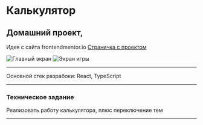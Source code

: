 # Калькулятор

## Домашний проект, 

Идея с сайта frontendmentor.io [Страничка с проектом](https://www.frontendmentor.io/challenges/calculator-app-9lteq5N29)

![Главный экран](https://skr.sh/i/260123/pPAGst3c.jpg?download=1&name=%D0%A1%D0%BA%D1%80%D0%B8%D0%BD%D1%88%D0%BE%D1%82%2026-01-2023%2017:58:22.jpg)
![Экран игры](https://skr.sh/i/260123/m6mlmpdf.jpg?download=1&name=%D0%A1%D0%BA%D1%80%D0%B8%D0%BD%D1%88%D0%BE%D1%82%2026-01-2023%2018:14:15.jpg)

***
Основной стек разрабоки: React, TypeScript
***

### Техническое задание

Реализовать работу калькулятора, плюс переключение тем
___

